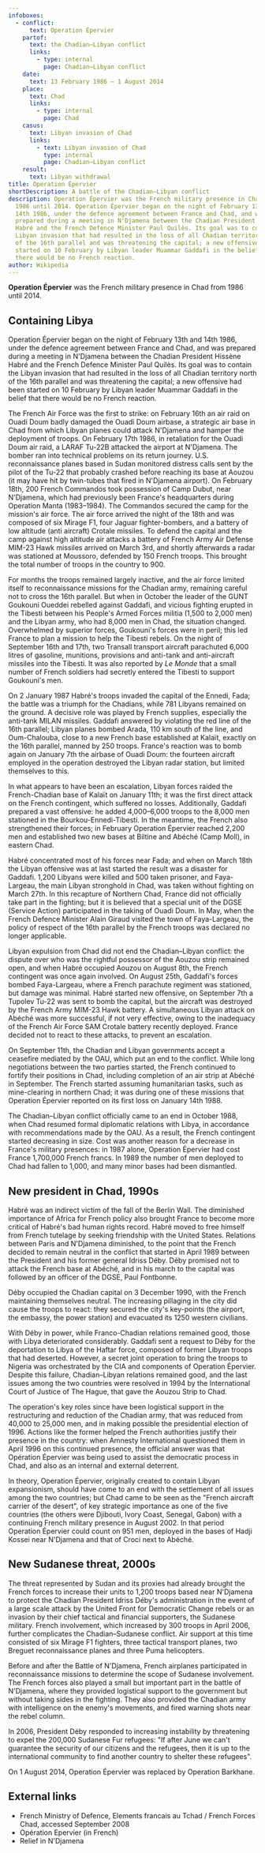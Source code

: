 ```yaml
---
infoboxes:
  - conflict:
      text: Operation Épervier
    partof:
      text: the Chadian–Libyan conflict
      links:
        - type: internal
          page: Chadian–Libyan conflict
    date:
      text: 13 February 1986 – 1 August 2014
    place:
      text: Chad
      links:
        - type: internal
          page: Chad
    casus:
      text: Libyan invasion of Chad
      links:
        - text: Libyan invasion of Chad
          type: internal
          page: Chadian–Libyan conflict
    result:
      text: Libyan withdrawal
title: Operation Épervier
shortDescription: A battle of the Chadian–Libyan conflict
description: Operation Épervier was the French military presence in Chad from
  1986 until 2014. Operation Épervier began on the night of February 13th and
  14th 1986, under the defence agreement between France and Chad, and was
  prepared during a meeting in N'Djamena between the Chadian President Hissène
  Habré and the French Defence Minister Paul Quilès. Its goal was to contain the
  Libyan invasion that had resulted in the loss of all Chadian territory north
  of the 16th parallel and was threatening the capital; a new offensive had been
  started on 10 February by Libyan leader Muammar Gaddafi in the belief that
  there would be no French reaction.
author: Wikipedia
---
```


**Operation Épervier** was the French military presence in Chad from 1986 until 2014.

## Containing Libya
Operation Épervier began on the night of February 13th and 14th 1986, under the defence agreement between France and Chad, and was prepared during a meeting in N'Djamena between the Chadian President Hissène Habré and the French Defence Minister Paul Quilès. Its goal was to contain the Libyan invasion that had resulted in the loss of all Chadian territory north of the 16th parallel and was threatening the capital; a new offensive had been started on 10 February by Libyan leader Muammar Gaddafi in the belief that there would be no French reaction.

The French Air Force was the first to strike: on February 16th an air raid on Ouadi Doum badly damaged the Ouadi Doum airbase, a strategic air base in Chad from which Libyan planes could attack N'Djamena and hamper the deployment of troops. On February 17th 1986, in retaliation for the Ouadi Doum air raid, a LARAF Tu-22B attacked the airport at N'Djamena. The bomber ran into technical problems on its return journey. U.S. reconnaissance planes based in Sudan monitored distress calls sent by the pilot of the Tu-22 that probably crashed before reaching its base at Aouzou (it may have hit by twin-tubes that fired in N'Djamena airport). On February 18th, 200 French Commandos took possession of Camp Dubut, near N'Djamena, which had previously been France's headquarters during Operation Manta (1983–1984). The Commandos secured the camp for the mission's air force. The air force arrived the night of the 18th and was composed of six Mirage F1, four Jaguar fighter-bombers, and a battery of low altitude (anti aircraft) Crotale missiles. To defend the capital and the camp against high altitude air attacks a battery of French Army Air Defense MIM-23 Hawk missiles arrived on March 3rd, and shortly afterwards a radar was stationed at Moussoro, defended by 150 French troops. This brought the total number of troops in the country to 900.

For months the troops remained largely inactive, and the air force limited itself to reconnaissance missions for the Chadian army, remaining careful not to cross the 16th parallel. But when in October the leader of the GUNT Goukouni Oueddei rebelled against Gaddafi, and vicious fighting erupted in the Tibesti between his People's Armed Forces militia (1,500 to 2,000 men) and the Libyan army, who had 8,000 men in Chad, the situation changed. Overwhelmed by superior forces, Goukouni's forces were in peril; this led France to plan a mission to help the Tibesti rebels. On the night of September 16th and 17th, two Transall transport aircraft parachuted 6,000 litres of gasoline, munitions, provisions and anti-tank and anti-aircraft missiles into the Tibesti. It was also reported by *Le Monde* that a small number of French soldiers had secretly entered the Tibesti to support Goukouni's men.

On 2 January 1987 Habré's troops invaded the capital of the Ennedi, Fada; the battle was a triumph for the Chadians, while 781 Libyans remained on the ground. A decisive role was played by French supplies, especially the anti-tank MILAN missiles. Gaddafi answered by violating the red line of the 16th parallel; Libyan planes bombed Arada, 110 km south of the line, and Oum-Chalouba, close to a new French base established at Kalaït, exactly on the 16th parallel, manned by 250 troops. France's reaction was to bomb again on January 7th the airbase of Ouadi Doum: the fourteen aircraft employed in the operation destroyed the Libyan radar station, but limited themselves to this.

In what appears to have been an escalation, Libyan forces raided the French-Chadian base of Kalaït on January 11th; it was the first direct attack on the French contingent, which suffered no losses. Additionally, Gaddafi prepared a vast offensive: he added 4,000–6,000 troops to the 8,000 men stationed in the Bourkou-Ennedi-Tibesti. In the meantime, the French also strengthened their forces; in February Operation Épervier reached 2,200 men and established two new bases at Biltine and Abéché (Camp Moll), in eastern Chad.

Habré concentrated most of his forces near Fada; and when on March 18th the Libyan offensive was at last started the result was a disaster for Gaddafi. 1,200 Libyans were killed and 500 taken prisoner, and Faya-Largeau, the main Libyan stronghold in Chad, was taken without fighting on March 27th. In this recapture of Northern Chad, France did not officially take part in the fighting; but it is believed that a special unit of the DGSE (Service Action) participated in the taking of Ouadi Doum. In May, when the French Defence Minister Alain Giraud visited the town of Faya-Largeau, the policy of respect of the 16th parallel by the French troops was declared no longer applicable.

Libyan expulsion from Chad did not end the Chadian–Libyan conflict: the dispute over who was the rightful possessor of the Aouzou strip remained open, and when Habré occupied Aouzou on August 8th, the French contingent was once again involved. On August 25th, Gaddafi's forces bombed Faya-Largeau, where a French parachute regiment was stationed, but damage was minimal. Habré started new offensive, on September 7th a Tupolev Tu-22 was sent to bomb the capital, but the aircraft was destroyed by the French Army MIM-23 Hawk battery. A simultaneous Libyan attack on Abéché was more successful, if not very effective, owing to the inadequacy of the French Air Force SAM Crotale battery recently deployed. France decided not to react to these attacks, to prevent an escalation.

On September 11th, the Chadian and Libyan governments accept a ceasefire mediated by the OAU, which put an end to the conflict. While long negotiations between the two parties started, the French continued to fortify their positions in Chad, including completion of an air strip at Abéché in September. The French started assuming humanitarian tasks, such as mine-clearing in northern Chad; it was during one of these missions that Operation Épervier reported on its first loss on January 14th 1988.

The Chadian–Libyan conflict officially came to an end in October 1988, when Chad resumed formal diplomatic relations with Libya, in accordance with recommendations made by the OAU. As a result, the French contingent started decreasing in size. Cost was another reason for a decrease in France's military presences: in 1987 alone, Operation Épervier had cost France 1,700,000 French francs. In 1989 the number of men deployed to Chad had fallen to 1,000, and many minor bases had been dismantled.

## New president in Chad, 1990s
Habré was an indirect victim of the fall of the Berlin Wall. The diminished importance of Africa for French policy also brought France to become more critical of Habré's bad human rights record. Habré moved to free himself from French tutelage by seeking friendship with the United States. Relations between Paris and N'Djamena diminished, to the point that the French decided to remain neutral in the conflict that started in April 1989 between the President and his former general Idriss Déby. Déby promised not to attack the French base at Abéché, and in his march to the capital was followed by an officer of the DGSE, Paul Fontbonne.

Déby occupied the Chadian capital on 3 December 1990, with the French maintaining themselves neutral. The increasing pillaging in the city did cause the troops to react: they secured the city's key-points (the airport, the embassy, the power station) and evacuated its 1250 western civilians.

With Déby in power, while Franco-Chadian relations remained good, those with Libya deteriorated considerably. Gaddafi sent a request to Déby for the deportation to Libya of the Haftar force, composed of former Libyan troops that had deserted. However, a secret joint operation to bring the troops to Nigeria was orchestrated by the CIA and components of Operation Épervier. Despite this failure, Chadian–Libyan relations remained good, and the last issues among the two countries were resolved in 1994 by the International Court of Justice of The Hague, that gave the Aouzou Strip to Chad.

The operation's key roles since have been logistical support in the restructuring and reduction of the Chadian army, that was reduced from 40,000 to 25,000 men, and in making possible the presidential election of 1996. Actions like the former helped the French authorities justify their presence in the country: when Amnesty International questioned them in April 1996 on this continued presence, the official answer was that Opération Épervier was being used to assist the democratic process in Chad, and also as an internal and external deterrent.

In theory, Operation Épervier, originally created to contain Libyan expansionism, should have come to an end with the settlement of all issues among the two countries; but Chad came to be seen as the "French aircraft carrier of the desert", of key strategic importance as one of the five countries (the others were Djibouti, Ivory Coast, Senegal, Gabon) with a continuing French military presence in August 2002. In that period Operation Épervier could count on 951 men, deployed in the bases of Hadji Kossei near N'Djamena and that of Croci next to Abéché.

## New Sudanese threat, 2000s
The threat represented by Sudan and its proxies had already brought the French forces to increase their units to 1,200 troops based near N'Djamena to protect the Chadian President Idriss Déby's administration in the event of a large scale attack by the United Front for Democratic Change rebels or an invasion by their chief tactical and financial supporters, the Sudanese military. French involvement, which increased by 300 troops in April 2006, further complicates the Chadian–Sudanese conflict. Air support at this time consisted of six Mirage F1 fighters, three tactical transport planes, two Breguet reconnaissance planes and three Puma helicopters.

Before and after the Battle of N'Djamena, French airplanes participated in reconnaissance missions to determine the scope of Sudanese involvement. The French forces also played a small but important part in the battle of N'Djamena, where they provided logistical support to the government but without taking sides in the fighting. They also provided the Chadian army with intelligence on the enemy's movements, and fired warning shots near the rebel column.

In 2006, President Déby responded to increasing instability by threatening to expel the 200,000 Sudanese Fur refugees: "If after June we can't guarantee the security of our citizens and the refugees, then it is up to the international community to find another country to shelter these refugees".

On 1 August 2014, Operation Épervier was replaced by Operation Barkhane.




## External links
 * French Ministry of Defence, Elements francais au Tchad / French Forces Chad, accessed September 2008
 * Opération Epervier (in French)
 * Relief in N'Djamena
